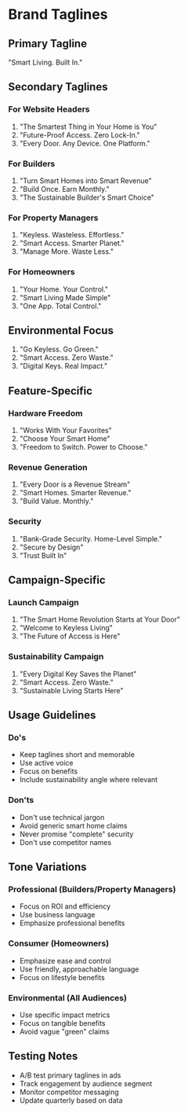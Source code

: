 # Brand Taglines

## Primary Tagline
"Smart Living. Built In."

## Secondary Taglines

### For Website Headers
1. "The Smartest Thing in Your Home is You"
2. "Future-Proof Access. Zero Lock-In."
3. "Every Door. Any Device. One Platform."

### For Builders
1. "Turn Smart Homes into Smart Revenue"
2. "Build Once. Earn Monthly."
3. "The Sustainable Builder's Smart Choice"

### For Property Managers
1. "Keyless. Wasteless. Effortless."
2. "Smart Access. Smarter Planet."
3. "Manage More. Waste Less."

### For Homeowners
1. "Your Home. Your Control."
2. "Smart Living Made Simple"
3. "One App. Total Control."

## Environmental Focus
1. "Go Keyless. Go Green."
2. "Smart Access. Zero Waste."
3. "Digital Keys. Real Impact."

## Feature-Specific

### Hardware Freedom
1. "Works With Your Favorites"
2. "Choose Your Smart Home"
3. "Freedom to Switch. Power to Choose."

### Revenue Generation
1. "Every Door is a Revenue Stream"
2. "Smart Homes. Smarter Revenue."
3. "Build Value. Monthly."

### Security
1. "Bank-Grade Security. Home-Level Simple."
2. "Secure by Design"
3. "Trust Built In"

## Campaign-Specific

### Launch Campaign
1. "The Smart Home Revolution Starts at Your Door"
2. "Welcome to Keyless Living"
3. "The Future of Access is Here"

### Sustainability Campaign
1. "Every Digital Key Saves the Planet"
2. "Smart Access. Zero Waste."
3. "Sustainable Living Starts Here"

## Usage Guidelines

### Do's
- Keep taglines short and memorable
- Use active voice
- Focus on benefits
- Include sustainability angle where relevant

### Don'ts
- Don't use technical jargon
- Avoid generic smart home claims
- Never promise "complete" security
- Don't use competitor names

## Tone Variations

### Professional (Builders/Property Managers)
- Focus on ROI and efficiency
- Use business language
- Emphasize professional benefits

### Consumer (Homeowners)
- Emphasize ease and control
- Use friendly, approachable language
- Focus on lifestyle benefits

### Environmental (All Audiences)
- Use specific impact metrics
- Focus on tangible benefits
- Avoid vague "green" claims

## Testing Notes
- A/B test primary taglines in ads
- Track engagement by audience segment
- Monitor competitor messaging
- Update quarterly based on data
